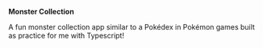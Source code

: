 **Monster Collection**

A fun monster collection app similar to a Pokédex in Pokémon games built as practice for me with Typescript!
